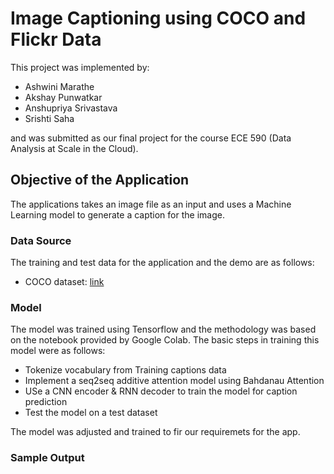 # Image Captioning using COCO and Flickr Data

This project was implemented by:

* Ashwini Marathe
* Akshay Punwatkar
* Anshupriya Srivastava
* Srishti Saha

and was submitted as our final project for the course ECE 590 (Data Analysis at Scale in the Cloud).

## Objective of the Application

The applications takes an image file as an input and uses a Machine Learning model to generate a caption for the image. 

### Data Source

The training and test data for the application and the demo are as follows:
* COCO dataset: [link](http://images.cocodataset.org/annotations/annotations_trainval2014.zip)


### Model

The model was trained using Tensorflow and the methodology was based on the notebook provided by Google Colab. The basic steps in training this model were as follows:

* Tokenize vocabulary from Training captions data
* Implement a seq2seq additive attention model using Bahdanau Attention
* USe a CNN encoder & RNN decoder to train the model for caption prediction
* Test the model on a test dataset

The model was adjusted and trained to fir our requiremets for the app.

### Sample Output
